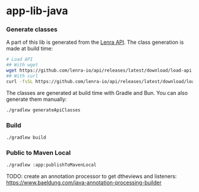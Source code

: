 # app-lib-java




### Generate classes

A part of this lib is generated from the [Lenra API](https://github.com/lenra-io/api).
The class generation is made at build time:

```bash
# Load API
## With wget
wget https://github.com/lenra-io/api/releases/latest/download/load-api.sh -O - -q | bash
## With curl
curl -fsSL https://github.com/lenra-io/api/releases/latest/download/load-api.sh | bash
```

The classes are generated at build time with Gradle and Bun.
You can also generate them manually:

```bash
./gradlew generateApiClasses
```

### Build

```bash
./gradlew build
```

### Public to Maven Local

```bash
./gradlew :app:publishToMavenLocal
```

TODO: create an annotation processor to get dtheviews and listeners: https://www.baeldung.com/java-annotation-processing-builder
